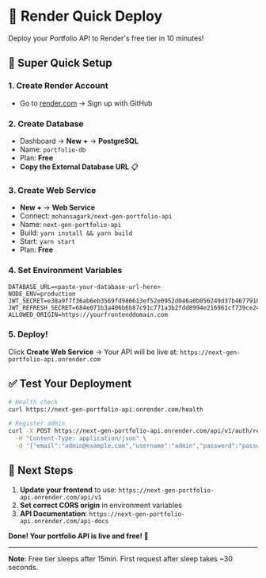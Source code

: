 # 🎨 Render Quick Deploy

Deploy your Portfolio API to Render's free tier in 10 minutes!

## 🚀 Super Quick Setup

### 1. Create Render Account
- Go to [render.com](https://render.com) → Sign up with GitHub

### 2. Create Database
- Dashboard → **New +** → **PostgreSQL**
- Name: `portfolio-db`
- Plan: **Free**
- **Copy the External Database URL** 📋

### 3. Create Web Service  
- **New +** → **Web Service**
- Connect: `mohansagark/next-gen-portfolio-api`
- Name: `next-gen-portfolio-api`
- Build: `yarn install && yarn build`
- Start: `yarn start`
- Plan: **Free**

### 4. Set Environment Variables
```env
DATABASE_URL=<paste-your-database-url-here>
NODE_ENV=production
JWT_SECRET=e38a9f7f36ab6eb3569fd986613ef52e0952d046a0b056249d37b4677918db0f
JWT_REFRESH_SECRET=684e071b3a406b6b87c91c771a3b2fdd8994e216961cf739ce24b14fc4222e3d
ALLOWED_ORIGIN=https://yourfrontenddomain.com
```

### 5. Deploy!
Click **Create Web Service** → Your API will be live at:
`https://next-gen-portfolio-api.onrender.com`

## ✅ Test Your Deployment

```bash
# Health check
curl https://next-gen-portfolio-api.onrender.com/health

# Register admin
curl -X POST https://next-gen-portfolio-api.onrender.com/api/v1/auth/register \
  -H "Content-Type: application/json" \
  -d '{"email":"admin@example.com","username":"admin","password":"password123"}'
```

## 🎯 Next Steps

1. **Update your frontend** to use: `https://next-gen-portfolio-api.onrender.com/api/v1`
2. **Set correct CORS origin** in environment variables
3. **API Documentation**: `https://next-gen-portfolio-api.onrender.com/api-docs`

**Done! Your portfolio API is live and free! 🎉**

---

**Note**: Free tier sleeps after 15min. First request after sleep takes ~30 seconds.
